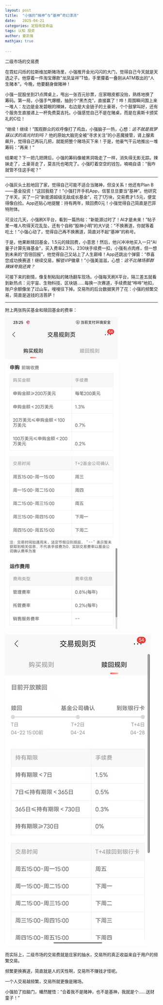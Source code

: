 ```yaml
---
layout: post
title:  "小强的“赌神”与“基神”奇幻漂流"
date:   2025-04-21
categories: 定投改变命运
tags: 认知 投资
author: 娄凯强
mathjax: true

---
```


二级市场的交易费









在霓虹闪烁的拉斯维加斯赌场里，小强推开金光闪闪的大门，觉得自己今天就是天选之子。他穿着一件淘宝爆款“龙凤呈祥”T恤，手里攥着一叠刚从ATM取出的“人生赌本”。今晚，他要翻身做赌神！

小强一屁股坐到21点牌桌上，甩出一张百元钞票，庄家眼皮都没抬，熟练地换了筹码。第一局，小强手气爆棚，抽到个“黑杰克”，直接赢了！哗！周围瞬间围上来一堆人：左边是金发碧眼的辣妹，右边是大金链子的土豪哥，个个鼓掌叫好，还有个服务生直接递上一杯免费莫吉托。小强感觉自己不是在赌桌，而是在奥斯卡颁奖礼的C位！

“继续！继续！”围观群众的欢呼像打了鸡血，小强脑子一热，心想：*这不就是我梦寐以求的高光时刻吗？* 他的原始大脑完全被“寻求关注”的小恶魔接管，肾上腺素飙升，觉得自己再玩几把，就能把整个赌场买下来！于是，他豪气干云地推出一堆筹码：“再来！”

结果呢？下一把几把牌后，小强的筹码像被黑洞吸走了一样，消失得无影无踪。辣妹走了，土豪哥走了，莫吉托也喝完了。小强盯着空空的钱包，喃喃自语：“我咋就管不住这手呢？”

------

小强灰头土脸地回了家，觉得自己可能不适合当赌神，但没关系！他还有Plan B——基金投资！“这回我稳了！”小强打开手机App，信誓旦旦要当“基神”。他研究了半天，买了一只“新能源超级无敌成长基金”，花了1万块，交易费才1.5元，便宜得像白捡。App还贴心地提醒：持有两年，赎回费0元！小强觉得自己简直是巴菲特附体。

可没过几天，小强刷X平台，看到一篇热帖：“新能源过时了！AI才是未来！”帖子里一堆人吹得天花乱坠，还有个自称“股神小明”的大V说：“不换赛道，你就等着吃土！”小强心动了，觉得自己再不换赛道，简直对不起“基神”的称号。

于是，他果断赎回基金，1.5元的赎回费，小意思！然后，他兴冲冲地买入一只“AI量子计算先锋基金”，买入费率2.3%，230块手续费一扣，小强有点肉疼，但一想到未来的“百倍回报”，他觉得自己又站上了人生巅峰！App还跳出个弹窗：“恭喜您成功换赛道！继续交易，解锁VIP徽章！”小强美滋滋，心想：*这不比赌场那群辣妹夸我还爽？*

可接下来的剧情，像复制粘贴的赌场翻车现场。小强每天刷X平台，隔三差五就看到新热点：元宇宙、生物科技、区块链……每换一次赛道，手续费就“哗哗”地扣，账户余额像坐了过山车，嗖嗖往下掉。交易所的后台数据笑开了花：小强的频繁交易，简直是送钱的活菩萨！

------

附上两张购买基金和赎回基金的费率：

![购买费率](./assets/%E8%B4%AD%E4%B9%B0%E8%B4%B9%E7%8E%87.jpg)

![赎回费率](./assets/%E8%B5%8E%E5%9B%9E%E8%B4%B9%E7%8E%87.jpg)

而实际上，二级市场的交易费就是庄家的抽水，交易所的真正收益来自于用户的频繁交易。

频繁更换赛道，简直就是人的天性啊，交易所不赚钱才怪呢。

一个人交易越频繁，交易所就更像是赌场。

小强拍了拍脑门，幡然醒悟：“合着我不是赌神，也不是基神，我就是个……送财童子！”